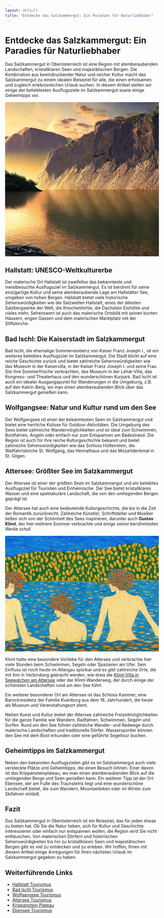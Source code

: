 ```yaml
---
layout: default
title: "Entdecke das Salzkammergut: Ein Paradies für Naturliebhaber"
---
```


# Entdecke das Salzkammergut: Ein Paradies für Naturliebhaber

Das Salzkammergut in Oberösterreich ist eine Region mit atemberaubenden Landschaften, kristallklaren Seen und majestätischen Bergen. Die Kombination aus beeindruckender Natur und reicher Kultur macht das Salzkammergut zu einem idealen Reiseziel für alle, die einen erholsamen und zugleich erlebnisreichen Urlaub suchen. In diesem Artikel stellen wir einige der beliebtesten Ausflugsziele im Salzkammergut sowie einige Geheimtipps vor.

![Wandern im Salzkammergut: Erfrischende Landschaft](/assets/images/gebirge-see-landschaft.jpg "Wandern im Salzkammergut: Erfrischende Landschaft")

## Hallstatt: UNESCO-Weltkulturerbe

Der malerische Ort Hallstatt ist zweifellos das bekannteste und meistbesuchte Ausflugsziel im Salzkammergut. Es ist berühmt für seine einzigartige Kultur und seine atemberaubende Lage am Hallstätter See, umgeben von hohen Bergen. Hallstatt bietet viele historische Sehenswürdigkeiten wie die Salzwelten Hallstatt, eines der ältesten Salzbergwerke der Welt, die Knochenhöhle, die Dachstein Eishöhle und vieles mehr. Sehenswert ist auch das malerische Ortsbild mit seinen bunten Häusern, engen Gassen und dem malerischen Marktplatz mit der Stiftskirche.

## Bad Ischl: Die Kaiserstadt im Salzkammergut

Bad Ischl, die ehemalige Sommerresidenz von Kaiser Franz Joseph I., ist ein weiteres beliebtes Ausflugsziel im Salzkammergut. Die Stadt blickt auf eine reiche Geschichte zurück und bietet zahlreiche Sehenswürdigkeiten wie das Museum in der Kaiservilla, in der Kaiser Franz Joseph I. und seine Frau Sisi ihre Sommerfrische verbrachten, das Museum in der Lehár-Villa, das Kongress- und Theaterhaus und den wunderschönen Kurpark. Bad Ischl ist auch ein idealer Ausgangspunkt für Wanderungen in die Umgebung, z.B. auf den Katrin-Berg, wo man einen atemberaubenden Blick über das Salzkammergut genießen kann.

## Wolfgangsee: Natur und Kultur rund um den See

Der Wolfgangsee ist einer der bekanntesten Seen im Salzkammergut und bietet eine herrliche Kulisse für Outdoor-Aktivitäten. Die Umgebung des Sees bietet zahlreiche Wandermöglichkeiten und ist ideal zum Schwimmen, Bootfahren, Angeln oder einfach nur zum Entspannen am Badestrand. Die Region ist auch für ihre reiche Kulturgeschichte bekannt und bietet zahlreiche Sehenswürdigkeiten wie das Schloss Hüttenstein, die Wallfahrtskirche St. Wolfgang, das Heimathaus und das Mozartdenkmal in St. Gilgen.

## Attersee: Größter See im Salzkammergut

Der Attersee ist einer der größten Seen im Salzkammergut und ein beliebtes Ausflugsziel für Touristen und Einheimische. Der See bietet kristallklares Wasser und eine spektakuläre Landschaft, die von den umliegenden Bergen geprägt ist.

Der Attersee hat auch eine bedeutende Kulturgeschichte, die bis in die Zeit der Romantik zurückreicht. Zahlreiche Künstler, Schriftsteller und Musiker ließen sich von der Schönheit des Sees inspirieren, darunter auch __Gustav Klimt__, der hier mehrere Sommer verbrachte und einige seiner berühmtesten Werke schuf.

![Im Stil von Gustav Klimt: Junge Frauen schwimmen im Attersee beim Schloss Kammer &copy; Stable Diffusion](/assets/images/swimmers_dressed_swimming_in_a_lake.jpg "Im Stil von Gustav Klimt: Junge Frauen schwimmen im Attersee beim Schloss Kammer &copy; Stable Diffusion")

Klimt hatte eine besondere Vorliebe für den Attersee und verbrachte hier viele Stunden beim Schwimmen, Segeln oder Spazieren am Ufer. Sein Einfluss ist noch heute im Attergau spürbar und es gibt zahlreiche Orte, die mit ihm in Verbindung gebracht werden, wie etwa die [Klimt-Villa in Seewalchen am Attersee](http://www.villapaulick.at/ "Die Villa Paulick ist der Platz, an dem Gustav Klimt und Emilie Flöge gemeinsam viele Stunden verbrachten.") oder der Klimt-Wanderweg, der durch einige der schönsten Landschaften rund um den See führt.

Ein weiterer besonderer Ort am Attersee ist das Schloss Kammer, eine Barockresidenz der Familie Kuenburg aus dem 18. Jahrhundert, die heute als Museum und Veranstaltungsort dient.

Neben Kunst und Kultur bietet der Attersee zahlreiche Freizeitmöglichkeiten für die ganze Familie wie Wandern, Radfahren, Schwimmen, Segeln und Surfen. Rund um den See führen zahlreiche Wander- und Radwege durch malerische Landschaften und traditionelle Dörfer. Wassersportler können den See mit dem Boot erkunden oder eine geführte Segeltour buchen.

## Geheimtipps im Salzkammergut

Neben den bekannten Ausflugszielen gibt es im Salzkammergut auch viele versteckte Plätze und Geheimtipps, die einen Besuch lohnen. Einer davon ist das Krippensteinplateau, wo man einen atemberaubenden Blick auf die umliegenden Berge und Seen genießen kann. Ein weiterer Tipp ist der Ort Ebensee, der am Fuße des Traunsteins liegt und eine wunderschöne Landschaft bietet, die zum Wandern, Mountainbiken oder im Winter zum Skifahren einlädt.

## Fazit

Das Salzkammergut in Oberösterreich ist ein Reiseziel, das für jeden etwas zu bieten hat. Ob Sie die Natur lieben, sich für Kultur und Geschichte interessieren oder einfach nur entspannen wollen, die Region wird Sie nicht enttäuschen. Von malerischen Dörfern und historischen Sehenswürdigkeiten bis hin zu kristallklaren Seen und majestätischen Bergen gibt es viel zu entdecken und zu erleben. Wir hoffen, Ihnen mit diesem Artikel einige Anregungen für Ihren nächsten Urlaub im Salzkammergut gegeben zu haben.

## Weiterführende Links

- [Hallstatt Tourismus](https://www.hallstatt.net/)
- [Bad Ischl Tourismus](https://badischl.salzkammergut.at/)
- [Wolfgangsee Tourismus](https://www.wolfgangsee.at/)
- [Attersee Tourismus](https://attersee.salzkammergut.at/)
- [Krippenstein Plateau](https://www.dachstein-salzkammergut.at/orte/krippenstein/)
- [Ebensee Tourismus](https://www.ebensee.at/)
